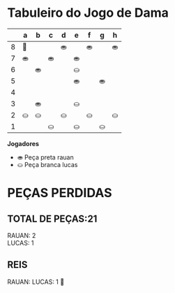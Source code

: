 # Tabuleiro do Jogo de Dama

|   | a | b | c | d | e | f | g | h |
|---|---|---|---|---|---|---|---|---|
| 8 | 👑 |  |   | ⛂ |   | ⛂ |   | ⛂ |
| 7 | ⛂ |   | ⛂ |   | ⛂ |   |  |   |
| 6 |   | ⛂ |   |  |  ⛀ |  |   |  |
| 5 |   |   |   |   |  ⛂ |   | ⛂  |   |
| 4 |   |   |   |   |   |   |   |   |
| 3 |   | ⛂  |   |   | ⛀ |   |   |   |
| 2 | ⛀ | ⛀ |   | ⛀ |   | ⛀ |   | ⛀ |
| 1 |  |   | ⛀ |   | ⛀ |   | ⛀ |   |

**Jogadores**

- ⛂ Peça preta rauan
- ⛀ Peça branca lucas

# PEÇAS PERDIDAS
## TOTAL DE PEÇAS:21
RAUAN: 2                                   
LUCAS: 1

## REIS
RAUAN:
LUCAS: 1 👑
